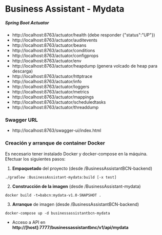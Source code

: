 
# Business Assistant - Mydata

##### Spring Boot Actuator

- http<nolink>://localhost:8763/actuator/health (debe responder {"status":"UP"})
- http<nolink>://localhost:8763/actuator/auditevents
- http<nolink>://localhost:8763/actuator/beans
- http<nolink>://localhost:8763/actuator/conditions
- http<nolink>://localhost:8763/actuator/configprops
- http<nolink>://localhost:8763/actuator/env
- http<nolink>://localhost:8763/actuator/heapdump (genera volcado de heap para descarga)
- http<nolink>://localhost:8763/actuator/httptrace
- http<nolink>://localhost:8763/actuator/info
- http<nolink>://localhost:8763/actuator/loggers
- http<nolink>://localhost:8763/actuator/metrics
- http<nolink>://localhost:8763/actuator/mappings
- http<nolink>://localhost:8763/actuator/scheduledtasks
- http<nolink>://localhost:8763/actuator/threaddump

### Swagger URL

- http://localhost:8763/swagger-ui/index.html

### Creación y arranque de container Docker

Es necesario tener instalado Docker y docker-compose en la máquina. Efectuar los siguientes pasos:

1. **Empaquetado** del proyecto (desde /BusinessAssistantBCN-backend)

```
./gradlew :BusinessAssistant-mydata:build [-x test]
```

2. **Construcción de la imagen** (desde /BusinessAssistant-mydata)
```
docker build -t=babcn:mydata-v1.0-SNAPSHOT .
```

3. **Arranque** de imagen (desde /BusinessAssistantBCN-backend)

```
docker-compose up -d businessassistantbcn-mydata
```

* Acceso a API en **http://[host]:7777/businessassistantbnc/v1/api/mydata**
